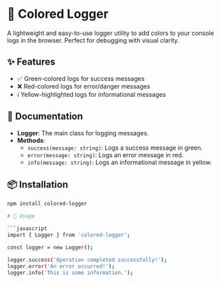 # 🎨 Colored Logger

A lightweight and easy-to-use logger utility to add colors to your console logs in the browser. Perfect for debugging with visual clarity.

## ✨ Features

- ✅ Green-colored logs for success messages
- ❌ Red-colored logs for error/danger messages
- ℹ️ Yellow-highlighted logs for informational messages

## 📖 Documentation

- **Logger**: The main class for logging messages.
- **Methods**:
  - `success(message: string)`: Logs a success message in green.
  - `error(message: string)`: Logs an error message in red.
  - `info(message: string)`: Logs an informational message in yellow.

## 📦 Installation

```bash
npm install colored-logger

# 🚀 Usage

```javascript
import { Logger } from 'colored-logger';

const logger = new Logger();

logger.success('Operation completed successfully!');
logger.error('An error occurred!');
logger.info('This is some information.');
```
